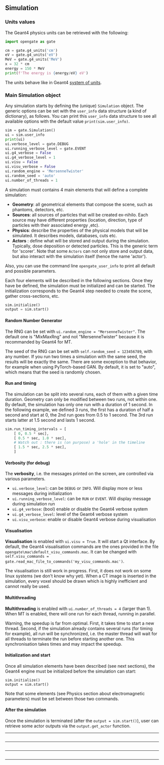 ## Simulation


### Units values

The Geant4 physics units can be retrieved with the following:

```python
import opengate as gate

cm = gate.g4_units('cm')
eV = gate.g4_units('eV')
MeV = gate.g4_units('MeV')
x = 32 * cm
energy = 150 * MeV
print(f'The energy is {energy/eV} eV')
```

The units behave like in Geant4 [system of units](https://geant4.web.cern.ch/sites/default/files/geant4/collaboration/working_groups/electromagnetic/gallery/units/SystemOfUnits.html).

### Main Simulation object

Any simulation starts by defining the (unique) `Simulation` object. The generic options can be set with the `user_info` data structure (a kind of dictionary), as follows. You can print this `user_info` data structure to see all available options with the default value `print(sim.user_info)`.

```python
sim = gate.Simulation()
ui = sim.user_info
print(ui)
ui.verbose_level = gate.DEBUG
ui.running_verbose_level = gate.EVENT
ui.g4_verbose = False
ui.g4_verbose_level = 1
ui.visu = False
ui.visu_verbose = False
ui.random_engine = 'MersenneTwister'
ui.random_seed = 'auto'
ui.number_of_threads = 1
```

A simulation must contains 4 main elements that will define a complete simulation:

- **Geometry**: all geometrical elements that compose the scene, such as phantoms, detectors, etc.
- **Sources**: all sources of particles that will be created ex-nihilo. Each source may have different properties (location, direction, type of particles with their associated energy ,etc).
- **Physics**: describe the properties of the physical models that will be simulated. It describes models, databases, cuts etc.
- **Actors** : define what will be stored and output during the simulation. Typically, dose deposition or detected particles. This is the generic term for 'scorer'. Note that some `Actors` can not only store and output data, but also interact with the simulation itself (hence the name 'actor').

Also, you can use the command line ```opengate_user_info``` to print all default and possible parameters.

Each four elements will be described in the following sections. Once they have be defined, the simulation must be initialized and can be started. The initialization corresponds to the Geant4 step needed to create the scene, gather cross-sections, etc.

```python
sim.initialize()
output = sim.start()
```

#### Random Number Generator

The RNG can be set with `ui.random_engine = "MersenneTwister"`. The default one is "MixMaxRng" and not "MersenneTwister" because it is recommanded by Geant4 for MT.

The seed of the RNG can be set with `self.random_seed = 123456789`, with any number. If you run two times a simulation with the same seed, the results will be exactly the same. There are some exception to that behavior, for example when using PyTorch-based GAN. By default, it is set to "auto", which means that the seed is randomly chosen.

#### Run and timing

The simulation can be split into several runs, each of them with a given time duration. Geometry can only be modified between two runs, not within one. By default, the simulation has only one run with a duration of 1 second. In the following example, we defined 3 runs, the first has a duration of half a second and start at 0, the 2nd run goes from 0.5 to 1 second. The 3rd run starts latter at 1.5 second and lasts 1 second.

```python
sim.run_timing_intervals = [
    [ 0, 0.5 * sec],
    [ 0.5 * sec, 1.0 * sec],
    # Watch out : there is (on purpose) a 'hole' in the timeline
    [ 1.5 * sec, 2.5 * sec],
    ]
```

#### Verbosity (for debug)

The **verbosity**, i.e. the messages printed on the screen, are controlled via various parameters.

- `ui.verbose_level`: can be `DEBUG` or `INFO`. Will display more or less messages during initialization
- `ui.running_verbose_level`: can be `RUN` or `EVENT`. Will display message during simulation run
- `ui.g4_verbose`: (bool) enable or disable the Geant4 verbose system
- `ui.g4_verbose_level`: level of the Geant4 verbose system
- `ui.visu_verbose`: enable or disable Geant4 verbose during visualisation

#### Visualisation

**Visualisation** is enabled with `ui.visu = True`. It will start a Qt interface. By default, the Geant4 visualisation commands are the ones provided in the file `opengate\mac\default_visu_commands.mac`. It can be changed with `self.visu_commands = gate.read_mac_file_to_commands('my_visu_commands.mac')`.

The visualisation is still work in progress. First, it does not work on some linux systems (we don't know why yet). When a CT image is inserted in the simulation, every voxel should be drawn which is highly inefficient and cannot really be used.

#### Multithreading

**Multithreading** is enabled with `ui.number_of_threads = 4` (larger than 1). When MT is enabled, there will one run for each thread, running in parallel.

Warning, the speedup is far from optimal. First, it takes time to start a new thread. Second, if the simulation already contains several runs (for timing for example), all run will be synchronized, i.e. the master thread will wait for all threads to terminate the run before starting another one. This synchronisation takes times and may impact the speedup.

#### Initialization and start

Once all simulation elements have been described (see next sections), the Geant4 engine must be initialized before the simulation can start:

    sim.initialize()
    output = sim.start()

Note that some elements (see Physics section about electromagnetic parameters) must be set between those two commands.

#### After the simulation

Once the simulation is terminated (after the `output = sim.start()`), user can retrieve some actor outputs via the `output.get_actor` function.

------------

```{include} user_guide_2_1_volumes.md
```

------------

```{include} user_guide_2_2_sources.md
```

------------

```{include} user_guide_2_3_physics.md
```

------------

```{include} user_guide_2_4_actors.md
```
